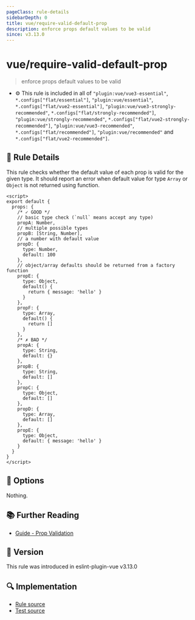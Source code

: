```yaml
---
pageClass: rule-details
sidebarDepth: 0
title: vue/require-valid-default-prop
description: enforce props default values to be valid
since: v3.13.0
---
```


# vue/require-valid-default-prop

> enforce props default values to be valid

- :gear: This rule is included in all of `"plugin:vue/vue3-essential"`, `*.configs["flat/essential"]`, `"plugin:vue/essential"`, `*.configs["flat/vue2-essential"]`, `"plugin:vue/vue3-strongly-recommended"`, `*.configs["flat/strongly-recommended"]`, `"plugin:vue/strongly-recommended"`, `*.configs["flat/vue2-strongly-recommended"]`, `"plugin:vue/vue3-recommended"`, `*.configs["flat/recommended"]`, `"plugin:vue/recommended"` and `*.configs["flat/vue2-recommended"]`.

## :book: Rule Details

This rule checks whether the default value of each prop is valid for the given type. It should report an error when default value for type `Array` or `Object` is not returned using function.

<eslint-code-block :rules="{'vue/require-valid-default-prop': ['error']}">

```vue
<script>
export default {
  props: {
    /* ✓ GOOD */
    // basic type check (`null` means accept any type)
    propA: Number,
    // multiple possible types
    propB: [String, Number],
    // a number with default value
    propD: {
      type: Number,
      default: 100
    },
    // object/array defaults should be returned from a factory function
    propE: {
      type: Object,
      default() {
        return { message: 'hello' }
      }
    },
    propF: {
      type: Array,
      default() {
        return []
      }
    },
    /* ✗ BAD */
    propA: {
      type: String,
      default: {}
    },
    propB: {
      type: String,
      default: []
    },
    propC: {
      type: Object,
      default: []
    },
    propD: {
      type: Array,
      default: []
    },
    propE: {
      type: Object,
      default: { message: 'hello' }
    }
  }
}
</script>
```

</eslint-code-block>

## :wrench: Options

Nothing.

## :books: Further Reading

- [Guide - Prop Validation](https://vuejs.org/guide/components/props.html#prop-validation)

## :rocket: Version

This rule was introduced in eslint-plugin-vue v3.13.0

## :mag: Implementation

- [Rule source](https://github.com/vuejs/eslint-plugin-vue/blob/master/lib/rules/require-valid-default-prop.js)
- [Test source](https://github.com/vuejs/eslint-plugin-vue/blob/master/tests/lib/rules/require-valid-default-prop.js)
